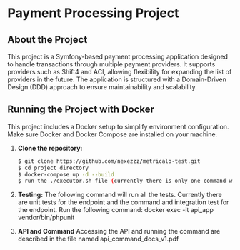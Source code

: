 # Payment Processing Project

## About the Project

This project is a Symfony-based payment processing application designed to handle transactions through multiple payment providers. It supports providers such as Shift4 and ACI, allowing flexibility for expanding the list of providers in the future. The application is structured with a Domain-Driven Design (DDD) approach to ensure maintainability and scalability.

## Running the Project with Docker

This project includes a Docker setup to simplify environment configuration. Make sure Docker and Docker Compose are installed on your machine.

1. **Clone the repository:**
   ```bash
   $ git clone https://github.com/nexezzz/metricalo-test.git
   $ cd project directory
   $ docker-compose up -d --build
   $ run the ./executor.sh file (currently there is only one command which will do composer install. If having trouble executing the file just run `docker exec api_app bash -c "composer install"`)

2. **Testing:**
The following command will run all the tests. Currently there are unit tests for the endpoint and the command and integration test for the endpoint. Run the following command:
    docker exec -it api_app vendor/bin/phpunit

3. **API and Command**
Accessing the API and running the command are described in the file named api_command_docs_v1.pdf

